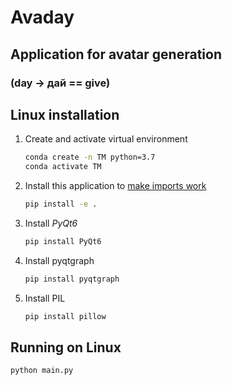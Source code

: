 # Avaday

## Application for avatar generation

### (day -> дай == give)

## Linux installation

1. Create and activate virtual environment

   ```sh
   conda create -n TM python=3.7
   conda activate TM
   ```

1. Install this application to [make imports work](https://stackoverflow.com/a/50194143)

   ```sh
   pip install -e .
   ```

1. Install _PyQt6_

    ```sh
    pip install PyQt6
    ```

1. Install pyqtgraph

    ```sh
    pip install pyqtgraph
    ```

1. Install PIL

    ```sh
    pip install pillow
    ```

## Running on Linux

```sh
python main.py
```
